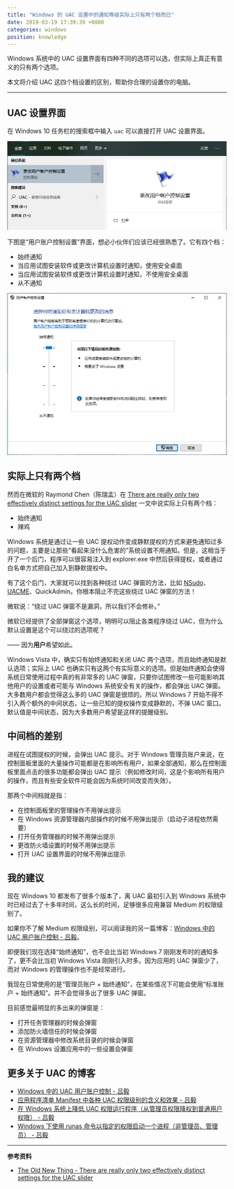 ```yaml
---
title: "Windows 的 UAC 设置中的通知等级实际上只有两个档而已"
date: 2019-03-19 17:39:39 +0800
categories: windows
position: knowledge
---
```


Windows 系统中的 UAC 设置界面有四种不同的选项可以选，但实际上真正有意义的只有两个选项。

本文将介绍 UAC 这四个档设置的区别，帮助你合理的设置你的电脑。

---

## UAC 设置界面

在 Windows 10 任务栏的搜索框中输入 `uac` 可以直接打开 UAC 设置界面。

![搜索“更改用户账户控制设置”](/static/posts/2019-03-19-16-40-47.png)

下图是“用户账户控制设置”界面，想必小伙伴们应该已经很熟悉了。它有四个档：

- 始终通知
- 当应用试图安装软件或更改计算机设置时通知，使用安全桌面
- 当应用试图安装软件或更改计算机设置时通知，不使用安全桌面
- 从不通知

![用户账户控制设置](/static/posts/2019-03-17-18-42-26.png)

## 实际上只有两个档

然而在微软的 Raymond Chen（陈瑞孟）在 [There are really only two effectively distinct settings for the UAC slider](https://devblogs.microsoft.com/oldnewthing/?p=94105) 一文中说实际上只有两个档：

- 始终通知
- 辣鸡

Windows 系统是通过让一些 UAC 提权动作变成静默提权的方式来避免通知过多的问题，主要是让那些“看起来没什么危害的”系统设置不用通知。但是，这相当于开了一个后门，程序可以很容易注入到 explorer.exe 中然后获得提权，或者通过白名单方式把自己加入到静默提权中。

有了这个后门，大家就可以找到各种绕过 UAC 弹窗的方法，比如 [NSudo](https://github.com/M2Team/NSudo)、[UACME](https://github.com/hfiref0x/UACME)、QuickAdmin。你根本阻止不完这些绕过 UAC 弹窗的方法！

微软说：“绕过 UAC 弹窗不是漏洞，所以我们不会修补。”

微软已经提供了全部弹窗这个选项，明明可以阻止各类程序绕过 UAC，但为什么默认设置是这个可以绕过的选项呢？

—— 因为**用户**希望如此。

Windows Vista 中，确实只有始终通知和关闭 UAC 两个选项，而且始终通知是默认选项；实际上 UAC 也确实只有这两个有实际意义的选项。但是始终通知会使得系统日常使用过程中真的有非常多的 UAC 弹窗，只要你试图修改一些可能影响其他用户的设置或者可能与 Windows 系统安全有关的操作，都会弹出 UAC 弹窗。大多数用户都会觉得这么多的 UAC 弹窗是很烦的。所以 Windows 7 开始不得不引入两个额外的中间状态，让一些已知的提权操作变成静默的，不弹 UAC 窗口。默认值是中间状态，因为大多数用户希望是这样的提醒级别。

## 中间档的差别

进程在试图提权的时候，会弹出 UAC 提示。对于 Windows 管理员账户来说，在控制面板里面的大量操作可能都是在影响所有用户，如果全部通知，那么在控制面板里面点击的很多功能都会弹出 UAC 提示（例如修改时间，这是个影响所有用户的操作，而且有些安全软件可能会因为系统时间改变而失效）。

那两个中间档就是指：

- 在控制面板里的管理操作不用弹出提示
- 在 Windows 资源管理器内部操作的时候不用弹出提示（启动子进程依然需要）
- 打开任务管理器的时候不用弹出提示
- 更改防火墙设置的时候不用弹出提示
- 打开 UAC 设置界面的时候不用弹出提示

## 我的建议

现在 Windows 10 都发布了很多个版本了，离 UAC 最初引入到 Windows 系统中时已经过去了十多年时间，这么长的时间，足够很多应用兼容 Medium 的权限级别了。

如果你不了解 Medium 权限级别，可以阅读我的另一篇博客：[Windows 中的 UAC 用户账户控制 - 吕毅](/post/windows-user-account-control.html)。

即便我们现在选择“始终通知”，也不会比当初 Windows 7 刚刚发布时的通知多了，更不会比当初 Windows Vista 刚刚引入时多。因为应用的 UAC 弹窗少了，而对 Windows 的管理操作也不是经常进行。

我现在日常使用的是“管理员账户 + 始终通知”，在某些情况下可能会使用“标准账户 + 始终通知”。并不会觉得多出了很多 UAC 弹窗。

目前感觉最明显的多出来的弹窗是：

- 打开任务管理器的时候会弹窗
- 添加防火墙信任的时候会弹窗
- 在资源管理器中修改系统目录的时候会弹窗
- 在 Windows 设置应用中的一些设置会弹窗

## 更多关于 UAC 的博客

- [Windows 中的 UAC 用户账户控制 - 吕毅](/post/windows-user-account-control.html)
- [应用程序清单 Manifest 中各种 UAC 权限级别的含义和效果 - 吕毅](/post/requested-execution-level-of-application-manifest.html)
- [在 Windows 系统上降低 UAC 权限运行程序（从管理员权限降权到普通用户权限） - 吕毅](/post/start-process-with-lowered-uac-privileges.html)
- [Windows 下使用 runas 命令以指定的权限启动一个进程（非管理员、管理员） - 吕毅](/post/start-process-in-a-specific-trust-level.html)

---

**参考资料**

- [The Old New Thing - There are really only two effectively distinct settings for the UAC slider](https://devblogs.microsoft.com/oldnewthing/?p=94105)
